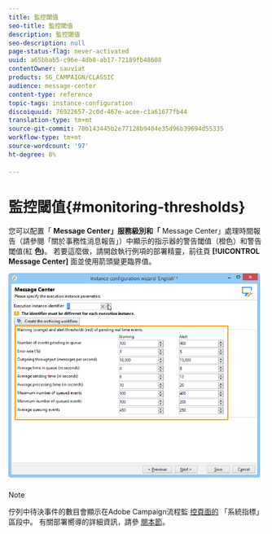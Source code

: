 ```yaml
---
title: 監控閾值
seo-title: 監控閾值
description: 監控閾值
seo-description: null
page-status-flag: never-activated
uuid: a65bbab5-c96e-4db8-ab17-72189fb48608
contentOwner: sauviat
products: SG_CAMPAIGN/CLASSIC
audience: message-center
content-type: reference
topic-tags: instance-configuration
discoiquuid: 76922657-2c0d-467e-acee-c1a61677fb44
translation-type: tm+mt
source-git-commit: 70b143445b2e77128b9404e35d96b39694d55335
workflow-type: tm+mt
source-wordcount: '97'
ht-degree: 8%

---
```



# 監控閾值{#monitoring-thresholds}

您可以配置「 **Message Center」服務級別和「** Message Center」處理時間報告（請參閱「關於事務性消息報告」）中顯示的指示器的警告閾值（橙色）和警告閾值(紅 **色)**[](../../message-center/using/about-transactional-messaging-reports.md)。 若要這麼做，請開啟執行例項的部署精靈，前往頁 **[!UICONTROL Message Center]** 面並使用箭頭變更臨界值。

![](assets/messagecenter_monitor_events_001.png)

>[!NOTE]
>
>佇列中待決事件的數目會顯示在Adobe Campaign流程監 [控頁面的](../../production/using/monitoring-processes.md#system-indicators) 「系統指標」區段中。 有關部署嚮導的詳細資訊，請參 [閱本節](../../installation/using/deploying-an-instance.md#deployment-wizard)。

